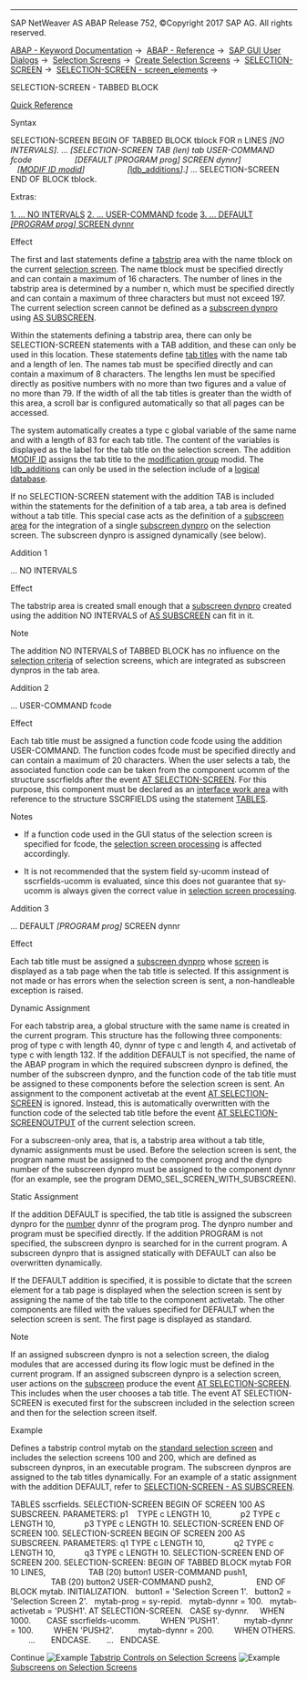  

* * *

SAP NetWeaver AS ABAP Release 752, ©Copyright 2017 SAP AG. All rights reserved.

[ABAP - Keyword Documentation](https://help.sap.com/doc/abapdocu_752_index_htm/7.52/en-US/abenabap.htm) →  [ABAP - Reference](https://help.sap.com/doc/abapdocu_752_index_htm/7.52/en-US/abenabap_reference.htm) →  [SAP GUI User Dialogs](https://help.sap.com/doc/abapdocu_752_index_htm/7.52/en-US/abenabap_screens.htm) →  [Selection Screens](https://help.sap.com/doc/abapdocu_752_index_htm/7.52/en-US/abenselection_screen.htm) →  [Create Selection Screens](https://help.sap.com/doc/abapdocu_752_index_htm/7.52/en-US/abenselection_screen_create.htm) →  [SELECTION-SCREEN](https://help.sap.com/doc/abapdocu_752_index_htm/7.52/en-US/abapselection-screen.htm) →  [SELECTION-SCREEN - screen\_elements](https://help.sap.com/doc/abapdocu_752_index_htm/7.52/en-US/abapselection-screen_layout.htm) → 

SELECTION-SCREEN - TABBED BLOCK

[Quick Reference](https://help.sap.com/doc/abapdocu_752_index_htm/7.52/en-US/abapselection-screen_botb_shortref.htm)

Syntax

SELECTION-SCREEN BEGIN OF TABBED BLOCK tblock FOR n LINES *\[*NO INTERVALS*\]*.
...
*\[*SELECTION-SCREEN TAB (len) tab USER-COMMAND fcode
                  *\[*DEFAULT *\[*PROGRAM prog*\]* SCREEN dynnr*\]*
                  *\[*[MODIF ID modid](https://help.sap.com/doc/abapdocu_752_index_htm/7.52/en-US/abapselection-screen_modif_id.htm)*\]*
                  *\[*[ldb\_additions](https://help.sap.com/doc/abapdocu_752_index_htm/7.52/en-US/abapselection-screen_ldb_additions.htm)*\]*.*\]*
...
SELECTION-SCREEN END OF BLOCK tblock.

Extras:

[1\. ... NO INTERVALS](#!ABAP_ADDITION_1@1@)
[2\. ... USER-COMMAND fcode](#!ABAP_ADDITION_2@2@)
[3\. ... DEFAULT *\[*PROGRAM prog*\]* SCREEN dynnr](#!ABAP_ADDITION_3@3@)

Effect

The first and last statements define a [tabstrip](https://help.sap.com/doc/abapdocu_752_index_htm/7.52/en-US/abentabstrip_control_glosry.htm "Glossary Entry") area with the name tblock on the current [selection screen](https://help.sap.com/doc/abapdocu_752_index_htm/7.52/en-US/abenselection_screen_glosry.htm "Glossary Entry"). The name tblock must be specified directly and can contain a maximum of 16 characters. The number of lines in the tabstrip area is determined by a number n, which must be specified directly and can contain a maximum of three characters but must not exceed 197. The current selection screen cannot be defined as a [subscreen dynpro](https://help.sap.com/doc/abapdocu_752_index_htm/7.52/en-US/abensubscreen_dynpro_glosry.htm "Glossary Entry") using [AS SUBSCREEN](https://help.sap.com/doc/abapdocu_752_index_htm/7.52/en-US/abapselection-screen_subscreen.htm).

Within the statements defining a tabstrip area, there can only be SELECTION-SCREEN statements with a TAB addition, and these can only be used in this location. These statements define [tab titles](https://help.sap.com/doc/abapdocu_752_index_htm/7.52/en-US/abentab_title_glosry.htm "Glossary Entry") with the name tab and a length of len. The names tab must be specified directly and can contain a maximum of 8 characters. The lengths len must be specified directly as positive numbers with no more than two figures and a value of no more than 79. If the width of all the tab titles is greater than the width of this area, a scroll bar is configured automatically so that all pages can be accessed.

The system automatically creates a type c global variable of the same name and with a length of 83 for each tab title. The content of the variables is displayed as the label for the tab title on the selection screen. The addition [MODIF ID](https://help.sap.com/doc/abapdocu_752_index_htm/7.52/en-US/abapselection-screen_modif_id.htm) assigns the tab title to the [modification group](https://help.sap.com/doc/abapdocu_752_index_htm/7.52/en-US/abenmodification_group_glosry.htm "Glossary Entry") modid. The [ldb\_additions](https://help.sap.com/doc/abapdocu_752_index_htm/7.52/en-US/abapselection-screen_ldb_additions.htm) can only be used in the selection include of a [logical database](https://help.sap.com/doc/abapdocu_752_index_htm/7.52/en-US/abenlogical_data_base_glosry.htm "Glossary Entry").

If no SELECTION-SCREEN statement with the addition TAB is included within the statements for the definition of a tab area, a tab area is defined without a tab title. This special case acts as the definition of a [subscreen area](https://help.sap.com/doc/abapdocu_752_index_htm/7.52/en-US/abensubscreen_arrea_glosry.htm "Glossary Entry") for the integration of a single [subscreen dynpro](https://help.sap.com/doc/abapdocu_752_index_htm/7.52/en-US/abensubscreen_dynpro_glosry.htm "Glossary Entry") on the selection screen. The subscreen dynpro is assigned dynamically (see below).

Addition 1

... NO INTERVALS

Effect

The tabstrip area is created small enough that a [subscreen dynpro](https://help.sap.com/doc/abapdocu_752_index_htm/7.52/en-US/abensubscreen_dynpro_glosry.htm "Glossary Entry") created using the addition NO INTERVALS of [AS SUBSCREEN](https://help.sap.com/doc/abapdocu_752_index_htm/7.52/en-US/abapselection-screen_subscreen.htm) can fit in it.

Note

The addition NO INTERVALS of TABBED BLOCK has no influence on the [selection criteria](https://help.sap.com/doc/abapdocu_752_index_htm/7.52/en-US/abenselection_criterion_glosry.htm "Glossary Entry") of selection screens, which are integrated as subscreen dynpros in the tab area.

Addition 2

... USER-COMMAND fcode

Effect

Each tab title must be assigned a function code fcode using the addition USER-COMMAND. The function codes fcode must be specified directly and can contain a maximum of 20 characters. When the user selects a tab, the associated function code can be taken from the component ucomm of the structure sscrfields after the event [AT SELECTION-SCREEN](https://help.sap.com/doc/abapdocu_752_index_htm/7.52/en-US/abapat_selection-screen.htm). For this purpose, this component must be declared as an [interface work area](https://help.sap.com/doc/abapdocu_752_index_htm/7.52/en-US/abeninterface_work_area_glosry.htm "Glossary Entry") with reference to the structure SSCRFIELDS using the statement [TABLES](https://help.sap.com/doc/abapdocu_752_index_htm/7.52/en-US/abaptables.htm).

Notes

-   If a function code used in the GUI status of the selection screen is specified for fcode, the [selection screen processing](https://help.sap.com/doc/abapdocu_752_index_htm/7.52/en-US/abenselection_screen_events.htm) is affected accordingly.
    
-   It is not recommended that the system field sy-ucomm instead of sscrfields-ucomm is evaluated, since this does not guarantee that sy-ucomm is always given the correct value in [selection screen processing](https://help.sap.com/doc/abapdocu_752_index_htm/7.52/en-US/abenselscreen_processing_glosry.htm "Glossary Entry").
    

Addition 3

... DEFAULT *\[*PROGRAM prog*\]* SCREEN dynnr

Effect

Each tab title must be assigned a [subscreen dynpro](https://help.sap.com/doc/abapdocu_752_index_htm/7.52/en-US/abensubscreen_dynpro_glosry.htm "Glossary Entry") whose [screen](https://help.sap.com/doc/abapdocu_752_index_htm/7.52/en-US/abenscreen_glosry.htm "Glossary Entry") is displayed as a tab page when the tab title is selected. If this assignment is not made or has errors when the selection screen is sent, a non-handleable exception is raised.

Dynamic Assignment

For each tabstrip area, a global structure with the same name is created in the current program. This structure has the following three components: prog of type c with length 40, dynnr of type c and length 4, and activetab of type c with length 132. If the addition DEFAULT is not specified, the name of the ABAP program in which the required subscreen dynpro is defined, the number of the subscreen dynpro, and the function code of the tab title must be assigned to these components before the selection screen is sent. An assignment to the component activetab at the event [AT SELECTION-SCREEN](https://help.sap.com/doc/abapdocu_752_index_htm/7.52/en-US/abapat_selection-screen.htm) is ignored. Instead, this is automatically overwritten with the function code of the selected tab title before the event [AT SELECTION-SCREENOUTPUT](https://help.sap.com/doc/abapdocu_752_index_htm/7.52/en-US/abapat_selection-screen_events.htm) of the current selection screen.

For a subscreen-only area, that is, a tabstrip area without a tab title, dynamic assignments must be used. Before the selection screen is sent, the program name must be assigned to the component prog and the dynpro number of the subscreen dynpro must be assigned to the component dynnr (for an example, see the program DEMO\_SEL\_SCREEN\_WITH\_SUBSCREEN).

Static Assignment

If the addition DEFAULT is specified, the tab title is assigned the subscreen dynpro for the [number](https://help.sap.com/doc/abapdocu_752_index_htm/7.52/en-US/abendynpro_number_glosry.htm "Glossary Entry") dynnr of the program prog. The dynpro number and program must be specified directly. If the addition PROGRAM is not specified, the subscreen dynpro is searched for in the current program. A subscreen dynpro that is assigned statically with DEFAULT can also be overwritten dynamically.

If the DEFAULT addition is specified, it is possible to dictate that the screen element for a tab page is displayed when the selection screen is sent by assigning the name of the tab title to the component activetab. The other components are filled with the values specified for DEFAULT when the selection screen is sent. The first page is displayed as standard.

Note

If an assigned subscreen dynpro is not a selection screen, the dialog modules that are accessed during its flow logic must be defined in the current program. If an assigned subscreen dynpro is a selection screen, user actions on the [subscreen](https://help.sap.com/doc/abapdocu_752_index_htm/7.52/en-US/abensubscreen_glosry.htm "Glossary Entry") produce the event [AT SELECTION-SCREEN](https://help.sap.com/doc/abapdocu_752_index_htm/7.52/en-US/abapat_selection-screen.htm). This includes when the user chooses a tab title. The event AT SELECTION-SCREEN is executed first for the subscreen included in the selection screen and then for the selection screen itself.

Example

Defines a tabstrip control mytab on the [standard selection screen](https://help.sap.com/doc/abapdocu_752_index_htm/7.52/en-US/abenstandard_selscreen_glosry.htm "Glossary Entry") and includes the selection screens 100 and 200, which are defined as subscreen dynpros, in an executable program. The subscreen dynpros are assigned to the tab titles dynamically. For an example of a static assignment with the addition DEFAULT, refer to [SELECTION-SCREEN - AS SUBSCREEN](https://help.sap.com/doc/abapdocu_752_index_htm/7.52/en-US/abapselection-screen_subscreen.htm).

TABLES sscrfields.
SELECTION-SCREEN BEGIN OF SCREEN 100 AS SUBSCREEN.
PARAMETERS: p1    TYPE c LENGTH 10,
            p2 TYPE c LENGTH 10,
            p3 TYPE c LENGTH 10.
SELECTION-SCREEN END OF SCREEN 100.
SELECTION-SCREEN BEGIN OF SCREEN 200 AS SUBSCREEN.
PARAMETERS: q1 TYPE c LENGTH 10,
            q2 TYPE c LENGTH 10,
            q3 TYPE c LENGTH 10.
SELECTION-SCREEN END OF SCREEN 200.
SELECTION-SCREEN: BEGIN OF TABBED BLOCK mytab FOR 10 LINES,
                  TAB (20) button1 USER-COMMAND push1,
                  TAB (20) button2 USER-COMMAND push2,
                  END OF BLOCK mytab.
INITIALIZATION.
  button1 = 'Selection Screen 1'.
  button2 = 'Selection Screen 2'.
  mytab-prog = sy-repid.
  mytab-dynnr = 100.
  mytab-activetab = 'PUSH1'.
AT SELECTION-SCREEN.
  CASE sy-dynnr.
    WHEN 1000.
      CASE sscrfields-ucomm.
        WHEN 'PUSH1'.
          mytab-dynnr = 100.
        WHEN 'PUSH2'.
          mytab-dynnr = 200.
        WHEN OTHERS.
        ...
      ENDCASE.
      ...
  ENDCASE.

Continue
![Example](exa.gif "Example") [Tabstrip Controls on Selection Screens](https://help.sap.com/doc/abapdocu_752_index_htm/7.52/en-US/abensel_screen_with_tabstrip_abexa.htm)
![Example](exa.gif "Example") [Subscreens on Selection Screens](https://help.sap.com/doc/abapdocu_752_index_htm/7.52/en-US/abensel_screen_with_subscr_abexa.htm)